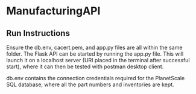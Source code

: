 # ManufacturingAPI

## Run Instructions
Ensure the db.env, cacert.pem, and app.py files are all within the same folder.  The Flask API can be started by running the app.py file.  This will launch it on a localhost server (URI placed in the terminal after successful start), where it can then be tested with postman desktop client.

db.env contains the connection credentials required for the PlanetScale SQL database, where all the part numbers and inventories are kept.
